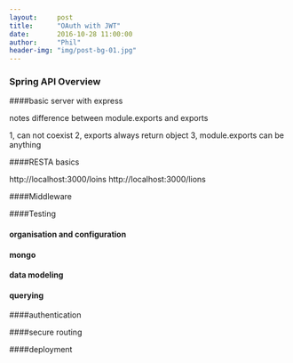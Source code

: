 ```yaml
---
layout:     post
title:      "OAuth with JWT"
date:       2016-10-28 11:00:00
author:     "Phil"
header-img: "img/post-bg-01.jpg"
---
```


### Spring API Overview


####basic server with express

notes
difference between module.exports and exports

1, can not coexist
2, exports always return object
3, module.exports can be anything

####RESTA basics

http://localhost:3000/loins
http://localhost:3000/lions

####Middleware

####Testing

#### organisation and configuration

#### mongo

#### data modeling

#### querying

####authentication

####secure routing

####deployment
